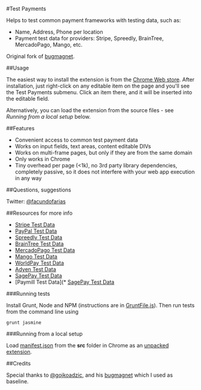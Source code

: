 #Test Payments

Helps to test common payment frameworks with testing data, such as:
- Name, Address, Phone per location
- Payment test data for providers: Stripe, Spreedly, BrainTree, MercadoPago, Mango, etc.

Original fork of [bugmagnet](https://github.com/gojko/bugmagnet).

##Usage

The easiest way to install the extension is from the [Chrome Web
store](https://chrome.google.com/webstore/detail/test-payments/lmeopbbdngpgcbdagpjgbdlkcafofpji?hl=en&gl=ES). After
installation, just right-click on any editable item on the page and you'll see the
Test Payments submenu. Click an item there, and it will be inserted into the
editable field.

Alternatively, you can load the extension from the source files - see _Running
from a local setup_ below.

##Features

* Convenient access to common test payment data
* Works on input fields, text areas, content editable DIVs
* Works on multi-frame pages, but only if they are from the same domain
* Only works in Chrome
* Tiny overhead per page (<1k), no 3rd party library dependencies, completely passive, so it does not interfere with your web app execution in any way

##Questions, suggestions

Twitter: [@facundofarias](https://twitter.com/facundofarias)

##Resources for more info

* [Stripe Test Data](https://stripe.com/docs/testing)
* [PayPal Test Data](http://www.paypalobjects.com/en_US/vhelp/paypalmanager_help/credit_card_numbers.htm)
* [Spreedly Test Data](https://docs.spreedly.com/reference/test-data)
* [BrainTree Test Data](https://www.braintreepayments.com/docs/ruby/reference/sandbox)
* [MercadoPago Test Data](https://developers.mercadopago.com/documentation/pay-test-users)
* [Mango Test Data](https://developers.getmango.com/es/docs/test-card-numbers)
* [WorldPay Test Data](http://support.worldpay.com/support/kb/bg/testandgolive/tgl5103.html)
* [Adyen Test Data](https://www.adyen.com/home/support/knowledgebase/implementation-articles.html?article=kb_imp_17)
* [SagePay Test Data](http://www.sagepay.co.uk/support/12/36/test-card-details-for-your-test-transactions)
* [Paymill Test Data](* [SagePay Test Data](http://www.sagepay.co.uk/support/12/36/test-card-details-for-your-test-transactions)

###Running tests

Install Grunt, Node and NPM (instructions are in [GruntFile.js](GruntFile.js)). Then run tests
from the command line using

    grunt jasmine

###Running from a local setup

Load [manifest.json](src/manifest.json) from the **src** folder in Chrome as an [unpacked
extension](https://developer.chrome.com/extensions/getstarted#unpacked).

##Credits

Special thanks to [@gojkoadzic](http://twitter.com/gojkoadzic), and his [bugmagnet](https://github.com/gojko/bugmagnet) which I used as baseline.
